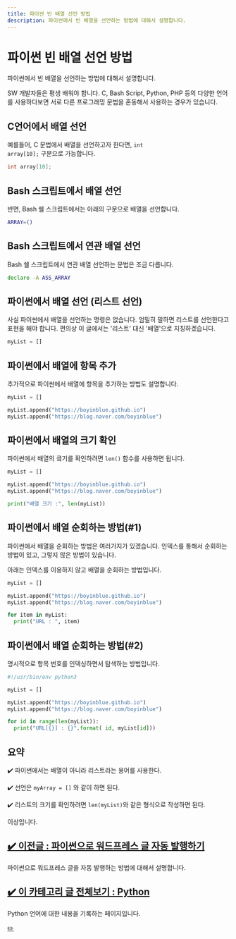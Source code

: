 ```yaml
---
title: 파이썬 빈 배열 선언 방법
description: 파이썬에서 빈 배열을 선언하는 방법에 대해서 설명합니다.
---
```



파이썬 빈 배열 선언 방법
===


파이썬에서 빈 배열을 선언하는 방법에 대해서 설명합니다. 


SW 개발자들은 평생 배워야 합니다. 
C, Bash Script, Python, PHP 등의 다양한 언어를 사용하다보면 
서로 다른 프로그래밍 문법을 혼동해서 사용하는 경우가 있습니다. 


C언어에서 배열 선언
---


예를들어, C 문법에서 배열을 선언하고자 한다면, 
<code>int array[10];</code> 구문으로 가능합니다. 


```C
int array[10];
```


Bash 스크립트에서 배열 선언
---


반면, Bash 쉘 스크립트에서는 아래의 구문으로 배열을 선언합니다. 


```bash
ARRAY=()
```


Bash 스크립트에서 연관 배열 선언
---


Bash 쉘 스크립트에서 연관 배열 선언하는 문법은 조금 다릅니다.


```bash
declare -A ASS_ARRAY
``` 


파이썬에서 배열 선언 (리스트 선언)
---


사실 파이썬에서 배열을 선언하는 명령은 없습니다. 
엄밀히 말하면 리스트를 선언한다고 표현을 해야 합니다. 
편의상 이 글에서는 '리스트' 대신 '배열'으로 지칭하겠습니다. 


```python
myList = []
```


파이썬에서 배열에 항목 추가
---


추가적으로 파이썬에서 배열에 항목을 추가하는 방법도 설명합니다. 


```python
myList = []

myList.append("https://boyinblue.github.io")
myList.append("https://blog.naver.com/boyinblue")
```


파이썬에서 배열의 크기 확인
---


파이썬에서 배열의 킄기를 확인하려면 <code>len()</code> 
함수를 사용하면 됩니다. 


```python
myList = []

myList.append("https://boyinblue.github.io")
myList.append("https://blog.naver.com/boyinblue")

print("배열 크기 :", len(myList))
```


파이썬에서 배열 순회하는 방법(#1)
---


파이썬에서 배열을 순회하는 방법은 여러가지가 있겠습니다. 
인덱스를 통해서 순회하는 방법이 있고, 그렇지 않은 방법이 있습니다. 


아래는 인덱스를 이용하지 않고 배열을 순회하는 방법입니다. 


```python
myList = []

myList.append("https://boyinblue.github.io")
myList.append("https://blog.naver.com/boyinblue")

for item in myList:
  print("URL : ", item)
```


파이썬에서 배열 순회하는 방법(#2)
---


명시적으로 항목 번호를 인덱싱하면서 탐색하는 방법입니다. 


```python
#!/usr/bin/env python3

myList = []

myList.append("https://boyinblue.github.io")
myList.append("https://blog.naver.com/boyinblue")

for id in range(len(myList)):
  print("URL[{}] : {}".format( id, myList[id]))
```


요약
---


✔️ 파이썬에서는 배열이 아니라 리스트라는 용어를 사용한다. 


✔️ 선언은 <code>myArray = []</code> 와 같이 하면 된다. 


✔️ 리스트의 크기를 확인하려면 <code>len(myList)</code>와 같은 
형식으로 작성하면 된다. 


이상입니다. 



[✔️  이전글 : 파이썬으로 워드프레스 글 자동 발행하기](008-python-wordpress-update.html '파이썬으로 워드프레스 글을 자동 발행하는 방법에 ')
---


파이썬으로 워드프레스 글을 자동 발행하는 방법에 대해서 설명합니다.


[✔️  이 카테고리 글 전체보기 : Python](index.html 'Python 언어에 대한 내용을 기록')
---


Python 언어에 대한 내용을 기록하는 페이지입니다.


[✏️ ](https://www.github.com/boyinblue/boyinblue.github.io/edit/main/004_python/009-python-how-to-declare-empty-array.md '수정하기')

